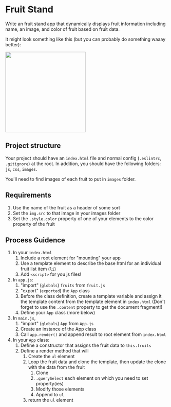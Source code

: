 # Fruit Stand

Write an fruit stand app that dynamically displays fruit information including name, an image, 
and color of fruit based on fruit data.

It might look something like this (but you can probably do something waaay better):

<img src="https://user-images.githubusercontent.com/478864/39771385-75865a74-529e-11e8-9fcc-4b81208195d8.png" height="250px">

## Project structure

Your project should have an `index.html` file and normal config (`.eslintrc`, `.gitignore`) at the root. 
In addition, you should have the following folders: `js`, `css`, `images`.

You'll need to find images of each fruit to put in `images` folder.

## Requirements

1. Use the name of the fruit as a header of some sort
1. Set the `img.src` to that image in your images folder
1. Set the `.style.color` property of one of your elements to the color property of the fruit

## Process Guidence

1. In your `index.html` 
    1. Include a root element for "mounting" your app
    1. Use a template element to describe the base html for an individual fruit list item (`li`)
    1. Add `<script>` for you js files!
1. In `app.js`:
    1. "import" (`globals`) `fruits` from `fruit.js`
    1. "export" (`exported`) the `App` class
    1. Before the class definition, create a template variable and assign it the template content from the 
    template element in `index.html` (Don't forget to use the `.content` property to get the document fragment!)
    1. Define your `App` class (more below)
1. In `main.js`, 
    1. "import" (`globals`) `App` from `App.js`
    1. Create an instance of the App class
    1. Call `app.render()` and append result to root element from `index.html`
1. In your `App` class:
    1. Define a constructor that assigns the fruit data to `this.fruits`
    1. Define a render method that will
        1. Create the `ul` element
        1. Loop the fruit data and clone the template, then update the clone with the data from the fruit
            1. Clone
            1. `.querySelect` each element on which you need to set property(ies)
            1. Modify those elements
            1. Append to `ul`
        1. return the `ul` element
